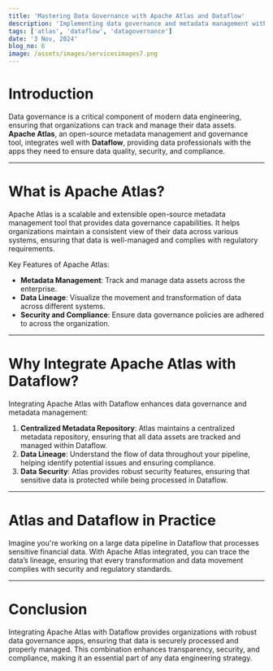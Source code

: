 ```yaml
---
title: 'Mastering Data Governance with Apache Atlas and Dataflow'
description: 'Implementing data governance and metadata management with Apache Atlas and Dataflow'
tags: ['atlas', 'dataflow', 'datagovernance']
date: '3 Nov, 2024'
blog_no: 6
image: /assets/images/servicesimages7.png
---
```


# Introduction

Data governance is a critical component of modern data engineering, ensuring that organizations can track and manage their data assets. **Apache Atlas**, an open-source metadata management and governance tool, integrates well with **Dataflow**, providing data professionals with the apps they need to ensure data quality, security, and compliance.

---

# What is Apache Atlas?

Apache Atlas is a scalable and extensible open-source metadata management tool that provides data governance capabilities. It helps organizations maintain a consistent view of their data across various systems, ensuring that data is well-managed and complies with regulatory requirements.

Key Features of Apache Atlas:

- **Metadata Management**: Track and manage data assets across the enterprise.
- **Data Lineage**: Visualize the movement and transformation of data across different systems.
- **Security and Compliance**: Ensure data governance policies are adhered to across the organization.

---

# Why Integrate Apache Atlas with Dataflow?

Integrating Apache Atlas with Dataflow enhances data governance and metadata management:

1. **Centralized Metadata Repository**: Atlas maintains a centralized metadata repository, ensuring that all data assets are tracked and managed within Dataflow.
2. **Data Lineage**: Understand the flow of data throughout your pipeline, helping identify potential issues and ensuring compliance.
3. **Data Security**: Atlas provides robust security features, ensuring that sensitive data is protected while being processed in Dataflow.

---

# Atlas and Dataflow in Practice

Imagine you're working on a large data pipeline in Dataflow that processes sensitive financial data. With Apache Atlas integrated, you can trace the data’s lineage, ensuring that every transformation and data movement complies with security and regulatory standards.

---

# Conclusion

Integrating Apache Atlas with Dataflow provides organizations with robust data governance apps, ensuring that data is securely processed and properly managed. This combination enhances transparency, security, and compliance, making it an essential part of any data engineering strategy.
